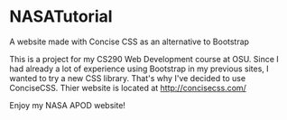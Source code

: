 # NASATutorial
A website made with Concise CSS as an alternative to Bootstrap

This is a project for my CS290 Web Development course at OSU. Since I had already a lot of experience using Bootstrap in my previous sites, I wanted to try a new CSS library. That's why I've decided to use ConciseCSS. Thier website is located at http://concisecss.com/

Enjoy my NASA APOD website!
